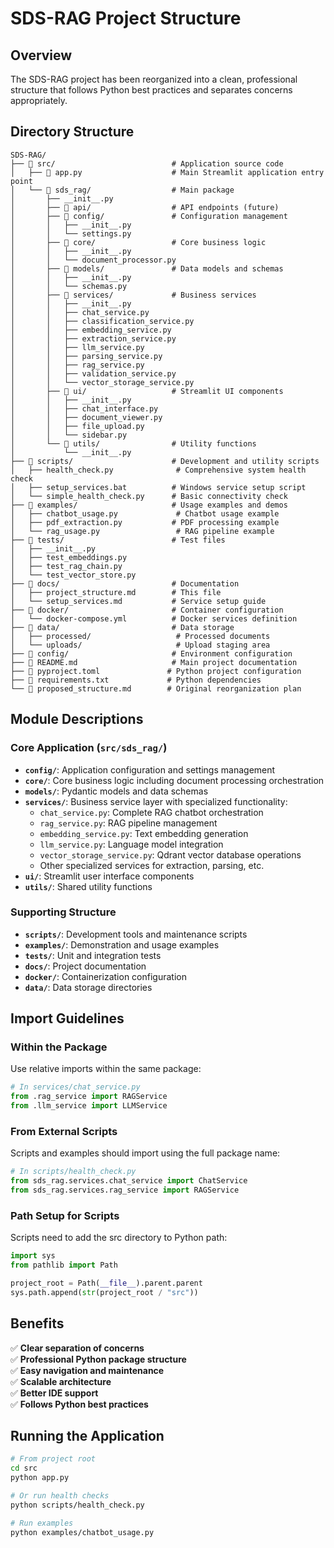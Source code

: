 # SDS-RAG Project Structure

## Overview

The SDS-RAG project has been reorganized into a clean, professional structure that follows Python best practices and separates concerns appropriately.

## Directory Structure

```
SDS-RAG/
├── 📁 src/                          # Application source code
│   ├── 📄 app.py                    # Main Streamlit application entry point
│   └── 📁 sds_rag/                  # Main package
│       ├── __init__.py
│       ├── 📁 api/                  # API endpoints (future)
│       ├── 📁 config/               # Configuration management
│       │   ├── __init__.py
│       │   └── settings.py
│       ├── 📁 core/                 # Core business logic
│       │   ├── __init__.py
│       │   └── document_processor.py
│       ├── 📁 models/               # Data models and schemas
│       │   ├── __init__.py
│       │   └── schemas.py
│       ├── 📁 services/             # Business services
│       │   ├── __init__.py
│       │   ├── chat_service.py
│       │   ├── classification_service.py
│       │   ├── embedding_service.py
│       │   ├── extraction_service.py
│       │   ├── llm_service.py
│       │   ├── parsing_service.py
│       │   ├── rag_service.py
│       │   ├── validation_service.py
│       │   └── vector_storage_service.py
│       ├── 📁 ui/                   # Streamlit UI components
│       │   ├── __init__.py
│       │   ├── chat_interface.py
│       │   ├── document_viewer.py
│       │   ├── file_upload.py
│       │   └── sidebar.py
│       └── 📁 utils/                # Utility functions
│           └── __init__.py
├── 📁 scripts/                      # Development and utility scripts
│   ├── health_check.py              # Comprehensive system health check
│   ├── setup_services.bat          # Windows service setup script
│   └── simple_health_check.py      # Basic connectivity check
├── 📁 examples/                     # Usage examples and demos
│   ├── chatbot_usage.py             # Chatbot usage example
│   ├── pdf_extraction.py           # PDF processing example
│   └── rag_usage.py                 # RAG pipeline example
├── 📁 tests/                        # Test files
│   ├── __init__.py
│   ├── test_embeddings.py
│   ├── test_rag_chain.py
│   └── test_vector_store.py
├── 📁 docs/                         # Documentation
│   ├── project_structure.md        # This file
│   └── setup_services.md           # Service setup guide
├── 📁 docker/                       # Container configuration
│   └── docker-compose.yml          # Docker services definition
├── 📁 data/                         # Data storage
│   ├── processed/                   # Processed documents
│   └── uploads/                     # Upload staging area
├── 📁 config/                       # Environment configuration
├── 📄 README.md                     # Main project documentation
├── 📄 pyproject.toml               # Python project configuration
├── 📄 requirements.txt             # Python dependencies
└── 📄 proposed_structure.md        # Original reorganization plan
```

## Module Descriptions

### Core Application (`src/sds_rag/`)

- **`config/`**: Application configuration and settings management
- **`core/`**: Core business logic including document processing orchestration
- **`models/`**: Pydantic models and data schemas
- **`services/`**: Business service layer with specialized functionality:
  - `chat_service.py`: Complete RAG chatbot orchestration
  - `rag_service.py`: RAG pipeline management
  - `embedding_service.py`: Text embedding generation
  - `llm_service.py`: Language model integration
  - `vector_storage_service.py`: Qdrant vector database operations
  - Other specialized services for extraction, parsing, etc.
- **`ui/`**: Streamlit user interface components
- **`utils/`**: Shared utility functions

### Supporting Structure

- **`scripts/`**: Development tools and maintenance scripts
- **`examples/`**: Demonstration and usage examples
- **`tests/`**: Unit and integration tests
- **`docs/`**: Project documentation
- **`docker/`**: Containerization configuration
- **`data/`**: Data storage directories

## Import Guidelines

### Within the Package
Use relative imports within the same package:
```python
# In services/chat_service.py
from .rag_service import RAGService
from .llm_service import LLMService
```

### From External Scripts
Scripts and examples should import using the full package name:
```python
# In scripts/health_check.py
from sds_rag.services.chat_service import ChatService
from sds_rag.services.rag_service import RAGService
```

### Path Setup for Scripts
Scripts need to add the src directory to Python path:
```python
import sys
from pathlib import Path

project_root = Path(__file__).parent.parent
sys.path.append(str(project_root / "src"))
```

## Benefits

✅ **Clear separation of concerns**  
✅ **Professional Python package structure**  
✅ **Easy navigation and maintenance**  
✅ **Scalable architecture**  
✅ **Better IDE support**  
✅ **Follows Python best practices**  

## Running the Application

```bash
# From project root
cd src
python app.py

# Or run health checks
python scripts/health_check.py

# Run examples
python examples/chatbot_usage.py
```